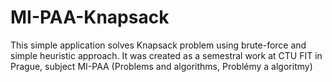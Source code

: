 # MI-PAA-Knapsack

This simple application solves Knapsack problem using brute-force and simple heuristic approach.
It was created as a semestral work at CTU FIT in Prague, subject MI-PAA (Problems and algorithms, Problémy a algoritmy)
